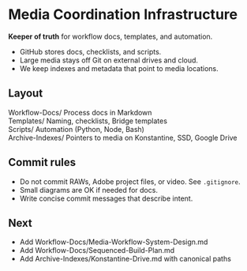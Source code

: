 # Media Coordination Infrastructure

**Keeper of truth** for workflow docs, templates, and automation.

- GitHub stores docs, checklists, and scripts.
- Large media stays off Git on external drives and cloud.
- We keep indexes and metadata that point to media locations.

## Layout
Workflow-Docs/          Process docs in Markdown  
Templates/              Naming, checklists, Bridge templates  
Scripts/                Automation (Python, Node, Bash)  
Archive-Indexes/        Pointers to media on Konstantine, SSD, Google Drive  

## Commit rules
- Do not commit RAWs, Adobe project files, or video. See `.gitignore`.
- Small diagrams are OK if needed for docs.
- Write concise commit messages that describe intent.

## Next
- Add Workflow-Docs/Media-Workflow-System-Design.md  
- Add Workflow-Docs/Sequenced-Build-Plan.md  
- Add Archive-Indexes/Konstantine-Drive.md with canonical paths

